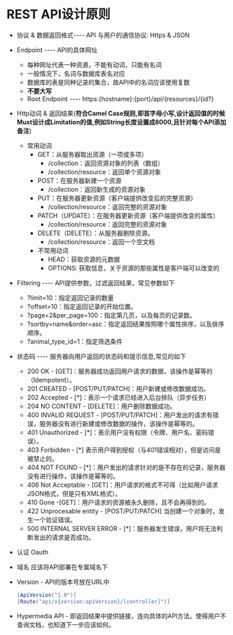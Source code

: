 # REST API设计原则

- 协议 & 数据返回格式---- API 与用户的通信协议: Https & JSON

- Endpoint ---- API的具体网址
  - 每种网址代表一种资源，不能有动词，只能有名词
  - 一般情况下，名词与数据库表名对应
  - 数据库的表是同种记录的集合，故API中的名词应该使用复数
  - **不要大写**
  - Root Endpoint ---- https:{hostname}:{port}/api/{resources}/{id?}

- Http动词 & 返回结果(**符合Camel Case规则,即首字母小写,设计返回值的时候Must设计成Limitation的值,例如String长度设置成8000,且针对每个API添加备注**)
  - 常用动词
    - GET：从服务器取出资源（一项或多项）
      - /collection：返回资源对象的列表（数组）
      - /collection/resource：返回单个资源对象
    - POST：在服务器新建一个资源
      - /collection：返回新生成的资源对象
    - PUT：在服务器更新资源（客户端提供改变后的完整资源）
      - /collection/resource：返回完整的资源对象
    - PATCH（UPDATE）：在服务器更新资源（客户端提供改变的属性）
      - /collection/resource：返回完整的资源对象
    - DELETE（DELETE）：从服务器删除资源。
      - /collection/resource：返回一个空文档
    - 不常用动词
      - HEAD：获取资源的元数据
      - OPTIONS: 获取信息，关于资源的那些属性是客户端可以改变的

- Filtering ---- API提供参数，过滤返回结果，常见参数如下
  - ?limit=10：指定返回记录的数量
  - ?offset=10：指定返回记录的开始位置。
  - ?page=2&per_page=100：指定第几页，以及每页的记录数。
  - ?sortby=name&order=asc：指定返回结果按照哪个属性排序，以及排序顺序。
  - ?animal_type_id=1：指定筛选条件

- 状态码 ---- 服务器向用户返回的状态码和提示信息,常见的如下
  - 200 OK - [GET]：服务器成功返回用户请求的数据，该操作是幂等的（Idempotent）。
  - 201 CREATED - [POST/PUT/PATCH]：用户新建或修改数据成功。
  - 202 Accepted - [*]：表示一个请求已经进入后台排队（异步任务）
  - 204 NO CONTENT - [DELETE]：用户删除数据成功。
  - 400 INVALID REQUEST - [POST/PUT/PATCH]：用户发出的请求有错误，服务器没有进行新建或修改数据的操作，该操作是幂等的。
  - 401 Unauthorized - [*]：表示用户没有权限（令牌、用户名、密码错误）。
  - 403 Forbidden - [*] 表示用户得到授权（与401错误相对），但是访问是被禁止的。
  - 404 NOT FOUND - [*]：用户发出的请求针对的是不存在的记录，服务器没有进行操作，该操作是幂等的。
  - 406 Not Acceptable - [GET]：用户请求的格式不可得（比如用户请求JSON格式，但是只有XML格式）。
  - 410 Gone -[GET]：用户请求的资源被永久删除，且不会再得到的。
  - 422 Unprocesable entity - [POST/PUT/PATCH] 当创建一个对象时，发生一个验证错误。
  - 500 INTERNAL SERVER ERROR - [*]：服务器发生错误，用户将无法判断发出的请求是否成功。

- 认证 Oauth

- 域名 应该将API部署在专属域名下

- Version - API的版本号放在URL中
    ```C#
    [ApiVersion("1.0")]
    [Route("api/v{version:apiVersion}/[controller]")]

    ```

- Hypermedia API - 即返回结果中提供链接，连向具体的API方法。使得用户不查询文档，也知道下一步应该如何。
